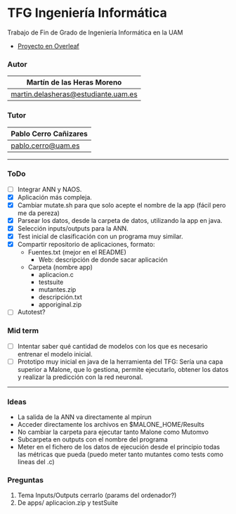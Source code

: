 # TFG Ingeniería Informática

Trabajo de Fin de Grado de Ingeniería Informática en la UAM
- [Proyecto en Overleaf](https://www.overleaf.com/project/619df580e0cdd6ba1598798b)

### Autor
| Martín de las Heras Moreno
| --------------------------
| martin.delasheras@estudiante.uam.es

### Tutor
| Pablo Cerro Cañizares
| --------------------------
| pablo.cerro@uam.es

---

### ToDo
 - [ ] Integrar ANN y NAOS.
 - [x] Aplicación más compleja.
 - [x] Cambiar mutate.sh para que solo acepte el nombre de la app (fácil pero me da pereza)
 - [x] Parsear los datos, desde la carpeta de datos, utilizando la app en java.
 - [x] Selección inputs/outputs para la ANN.
 - [x] Test inicial de clasificación con un programa muy similar. 
 - [x] Compartir repositorio de aplicaciones, formato:
    - Fuentes.txt (mejor en el README)
        - Web: descripción de donde sacar aplicación
    - Carpeta (nombre app)
        - aplicacion.c
        - testsuite
        - mutantes.zip
        - descripción.txt
        - apporiginal.zip
 - [ ] Autotest?

### Mid term
 - [ ] Intentar saber qué cantidad de modelos con los que es necesario entrenar el modelo inicial. 
 - [ ] Prototipo muy inicial en java de la herramienta del TFG: Sería una capa superior a Malone, que lo gestiona, permite ejecutarlo, obtener los datos y realizar la predicción con la red neuronal.

---

### Ideas
 - La salida de la ANN va directamente al mpirun
 - Acceder directamente los archivos en $MALONE_HOME/Results
 - No cambiar la carpeta para ejecutar tanto Malone como Mutomvo
 - Subcarpeta en outputs con el nombre del programa
 - Meter en el fichero de los datos de ejecución desde el principio todas las métricas que pueda (puedo meter tanto mutantes como tests como lineas del .c)

### Preguntas
 1. Tema Inputs/Outputs cerrarlo (params del ordenador?)
 2. De apps/ aplicacion.zip y testSuite
